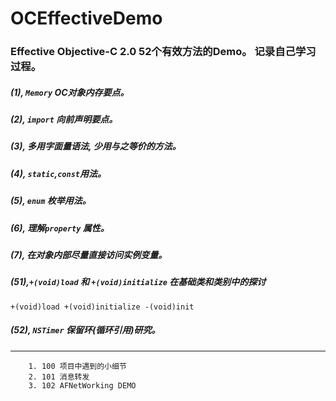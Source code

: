 # OCEffectiveDemo

### Effective Objective-C 2.0 52个有效方法的Demo。 记录自己学习过程。
##### (1), `Memory` OC对象内存要点。
##### (2), `import` 向前声明要点。
##### (3), 多用字面量语法, 少用与之等价的方法。
##### (4), `static`,`const`用法。
##### (5), `enum` 枚举用法。
##### (6), 理解`property` 属性。
##### (7), 在对象内部尽量直接访问实例变量。
##### (51),`+(void)load` 和 `+(void)initialize` 在基础类和类别中的探讨 <br>
`+(void)load +(void)initialize -(void)init`
##### (52), `NSTimer` 保留环(循环引用)研究。
---
```
    1. 100 项目中遇到的小细节
    2. 101 消息转发
    3. 102 AFNetWorking DEMO
```
